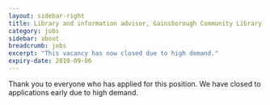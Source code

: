 ```yaml
---
layout: sidebar-right
title: Library and information advisor, Gainsborough Community Library
category: jobs
sidebar: about
breadcrumb: jobs
excerpt: "This vacancy has now closed due to high demand."
expiry-date: 2019-09-06
---
```


Thank you to everyone who has applied for this position. We have closed to applications early due to high demand.
